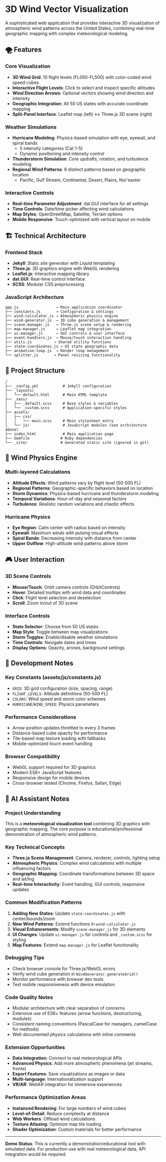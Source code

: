 # 3D Wind Vector Visualization

A sophisticated web application that provides interactive 3D visualization of atmospheric wind patterns across the United States, combining real-time geographic mapping with complex meteorological modeling.

## 🌪️ Features

### Core Visualization
- **3D Wind Grid**: 10 flight levels (FL050-FL500) with color-coded wind speed cubes
- **Interactive Flight Levels**: Click to select and inspect specific altitudes
- **Wind Direction Arrows**: Optional vectors showing wind direction and intensity
- **Geographic Integration**: All 50 US states with accurate coordinate mapping
- **Split-Panel Interface**: Leaflet map (left) ↔ Three.js 3D scene (right)

### Weather Simulations
- **Hurricane Modeling**: Physics-based simulation with eye, eyewall, and spiral bands
  - 5 intensity categories (Cat 1-5)
  - Dynamic positioning and intensity control
- **Thunderstorm Simulation**: Core updrafts, rotation, and turbulence modeling
- **Regional Wind Patterns**: 6 distinct patterns based on geographic location
  - Pacific, Gulf Stream, Continental, Desert, Plains, Nor'easter

### Interactive Controls
- **Real-time Parameter Adjustment**: dat.GUI interface for all settings
- **Time Controls**: Date/time picker affecting wind calculations
- **Map Styles**: OpenStreetMap, Satellite, Terrain options
- **Mobile Responsive**: Touch-optimized with vertical layout on mobile


## 🏗️ Technical Architecture

### Frontend Stack
- **Jekyll**: Static site generator with Liquid templating
- **Three.js**: 3D graphics engine with WebGL rendering
- **Leaflet.js**: Interactive mapping library
- **dat.GUI**: Real-time control interface
- **SCSS**: Modular CSS preprocessing

### JavaScript Architecture
```
app.js                 → Main application coordinator
├── constants.js       → Configuration & settings
├── wind-calculator.js → Atmospheric physics engine
├── wind-generator.js  → 3D cube generation & management
├── scene-manager.js   → Three.js scene setup & rendering
├── map-manager.js     → Leaflet map integration
├── ui-manager.js      → GUI controls & user interface
├── event-handlers.js  → Mouse/touch interaction handling
├── utils.js          → Shared utility functions
├── state-coordinates.js → US state geographic data
├── animation-loop.js  → Render loop management
└── splitter.js       → Panel resizing functionality
```

## 📁 Project Structure

```
/
├── _config.yml           # Jekyll configuration
├── _layouts/
│   └── default.html      # Main HTML template
├── _sass/
│   ├── _default.scss     # Base styles & variables
│   └── _custom.scss      # Application-specific styles
├── assets/
│   ├── css/
│   │   └── main.scss     # Main stylesheet entry
│   └── js/               # JavaScript modules (see architecture above)
├── index.html            # Main application page
├── Gemfile              # Ruby dependencies
└── _site/               # Generated static site (ignored in git)
```

## 🧠 Wind Physics Engine

### Multi-layered Calculations
- **Altitude Effects**: Wind patterns vary by flight level (50-500 FL)
- **Regional Patterns**: Geographic-specific behaviors based on location
- **Storm Dynamics**: Physics-based hurricane and thunderstorm modeling
- **Temporal Variations**: Hour-of-day and seasonal factors
- **Turbulence**: Realistic random variations and chaotic effects

### Hurricane Physics
- **Eye Region**: Calm center with radius based on intensity
- **Eyewall**: Maximum winds with pulsing visual effects
- **Spiral Bands**: Decreasing intensity with distance from center
- **Upper Outflow**: High-altitude wind patterns above storm

## 🎮 User Interaction

### 3D Scene Controls
- **Mouse/Touch**: Orbit camera controls (OrbitControls)
- **Hover**: Detailed tooltips with wind data and coordinates
- **Click**: Flight level selection and deselection
- **Scroll**: Zoom in/out of 3D scene

### Interface Controls
- **State Selector**: Choose from 50 US states
- **Map Style**: Toggle between map visualizations
- **Storm Toggles**: Enable/disable weather simulations
- **Time Controls**: Navigate dates and times
- **Display Options**: Opacity, arrows, background settings

## 🔧 Development Notes

### Key Constants (assets/js/constants.js)
- `GRID`: 3D grid configuration (size, spacing, range)
- `FLIGHT_LEVELS`: Altitude definitions (50-500 FL)
- `COLORS`: Wind speed and storm color schemes
- `HURRICANE`/`WIND_SPEED`: Physics parameters

### Performance Considerations
- Arrow position updates throttled to every 3 frames
- Distance-based cube opacity for performance
- Tile-based map texture loading with fallbacks
- Mobile-optimized touch event handling

### Browser Compatibility
- WebGL support required for 3D graphics
- Modern ES6+ JavaScript features
- Responsive design for mobile devices
- Cross-browser tested (Chrome, Firefox, Safari, Edge)

## 🤖 AI Assistant Notes

### Project Understanding
This is a **meteorological visualization tool** combining 3D graphics with geographic mapping. The core purpose is educational/professional demonstration of atmospheric wind patterns.

### Key Technical Concepts
- **Three.js Scene Management**: Camera, renderer, controls, lighting setup
- **Atmospheric Physics**: Complex wind calculations with multiple influencing factors
- **Geographic Mapping**: Coordinate transformations between 3D space and lat/lng
- **Real-time Interactivity**: Event handling, GUI controls, responsive updates

### Common Modification Patterns
1. **Adding New States**: Update `state-coordinates.js` with center/bounds/zoom
2. **New Wind Patterns**: Extend functions in `wind-calculator.js`
3. **Visual Enhancements**: Modify `scene-manager.js` for 3D elements
4. **UI Changes**: Update `ui-manager.js` for controls and `_custom.scss` for styling
5. **Map Features**: Extend `map-manager.js` for Leaflet functionality

### Debugging Tips
- Check browser console for Three.js/WebGL errors
- Verify wind cube generation in `WindGenerator.generateGrid()`
- Monitor performance with browser dev tools
- Test mobile responsiveness with device emulation

### Code Quality Notes
- Modular architecture with clear separation of concerns
- Extensive use of ES6+ features (arrow functions, destructuring, modules)
- Consistent naming conventions (PascalCase for managers, camelCase for methods)
- Well-documented physics calculations with inline comments

### Extension Opportunities
- **Data Integration**: Connect to real meteorological APIs
- **Advanced Physics**: Add more atmospheric phenomena (jet streams, fronts)
- **Export Features**: Save visualizations as images or data
- **Multi-language**: Internationalization support
- **VR/AR**: WebXR integration for immersive experiences

### Performance Optimization Areas
- **Instanced Rendering**: For large numbers of wind cubes
- **Level-of-Detail**: Reduce complexity at distance
- **Web Workers**: Offload wind calculations
- **Texture Atlasing**: Optimize map tile loading
- **Shader Optimization**: Custom materials for better performance

---

**Demo Status**: This is currently a demonstration/educational tool with simulated data. For production use with real meteorological data, API integration would be required.